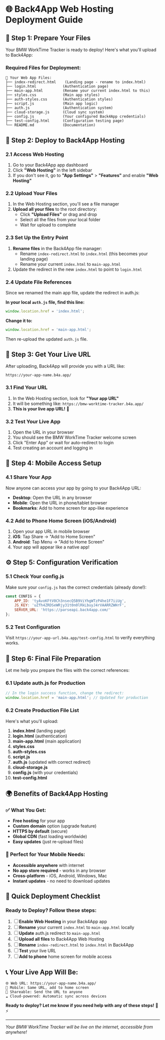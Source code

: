 # 🌐 Back4App Web Hosting Deployment Guide

## 📁 **Step 1: Prepare Your Files**

Your BMW WorkTime Tracker is ready to deploy! Here's what you'll upload to Back4App:

### **Required Files for Deployment:**
```
📁 Your Web App Files:
├── index-redirect.html    (Landing page - rename to index.html)
├── login.html            (Authentication page)
├── main-app.html         (Rename your current index.html to this)
├── styles.css            (Main app styles)
├── auth-styles.css       (Authentication styles)
├── script.js             (Main app logic)
├── auth.js               (Authentication system)
├── cloud-storage.js      (Cloud sync system)
├── config.js             (Your configured Back4App credentials)
├── test-config.html      (Configuration testing page)
└── README.md             (Documentation)
```

## 🚀 **Step 2: Deploy to Back4App Hosting**

### **2.1 Access Web Hosting**
1. Go to your Back4App app dashboard
2. Click **"Web Hosting"** in the left sidebar
3. If you don't see it, go to **"App Settings"** > **"Features"** and enable **"Web Hosting"**

### **2.2 Upload Your Files**
1. In the Web Hosting section, you'll see a file manager
2. **Upload all your files** to the root directory:
   - Click **"Upload Files"** or drag and drop
   - Select all the files from your local folder
   - Wait for upload to complete

### **2.3 Set Up the Entry Point**
1. **Rename files** in the Back4App file manager:
   - Rename `index-redirect.html` to `index.html` (this becomes your landing page)
   - Rename your current `index.html` to `main-app.html` 
2. Update the redirect in the new `index.html` to point to `login.html`

### **2.4 Update File References**
Since we renamed the main app file, update the redirect in auth.js:

**In your local `auth.js` file, find this line:**
```javascript
window.location.href = 'index.html';
```

**Change it to:**
```javascript
window.location.href = 'main-app.html';
```

Then re-upload the updated `auth.js` file.

## 🔗 **Step 3: Get Your Live URL**

After uploading, Back4App will provide you with a URL like:
```
https://your-app-name.b4a.app/
```

### **3.1 Find Your URL**
1. In the Web Hosting section, look for **"Your app URL"**
2. It will be something like: `https://bmw-worktime-tracker.b4a.app/`
3. **This is your live app URL!** 🎉

### **3.2 Test Your Live App**
1. Open the URL in your browser
2. You should see the BMW WorkTime Tracker welcome screen
3. Click "Enter App" or wait for auto-redirect to login
4. Test creating an account and logging in

## 📱 **Step 4: Mobile Access Setup**

### **4.1 Share Your App**
Now anyone can access your app by going to your Back4App URL:
- **Desktop**: Open the URL in any browser
- **Mobile**: Open the URL in phone/tablet browser
- **Bookmarks**: Add to home screen for app-like experience

### **4.2 Add to Phone Home Screen** (iOS/Android)
1. Open your app URL in mobile browser
2. **iOS**: Tap Share → "Add to Home Screen"
3. **Android**: Tap Menu → "Add to Home Screen"
4. Your app will appear like a native app!

## ⚙️ **Step 5: Configuration Verification**

### **5.1 Check Your config.js**
Make sure your `config.js` has the correct credentials (already done!):
```javascript
const CONFIG = {
    APP_ID: 'tyAvoKFtV0Ch3nsecQ5B9ViYhgWTzP4he1F7iiUg',
    JS_KEY: 'uZfh4ZRDSeWRjy31t0n0lRkLbuyJ4rVAARRZWHrF',
    SERVER_URL: 'https://parseapi.back4app.com/'
};
```

### **5.2 Test Configuration**
Visit `https://your-app-url.b4a.app/test-config.html` to verify everything works.

## 🎯 **Step 6: Final File Preparation**

Let me help you prepare the files with the correct references:

### **6.1 Update auth.js for Production**
```javascript
// In the login success function, change the redirect:
window.location.href = 'main-app.html'; // Updated for production
```

### **6.2 Create Production File List**
Here's what you'll upload:

1. **index.html** (landing page)
2. **login.html** (authentication)
3. **main-app.html** (main application)
4. **styles.css** 
5. **auth-styles.css**
6. **script.js**
7. **auth.js** (updated with correct redirect)
8. **cloud-storage.js**
9. **config.js** (with your credentials)
10. **test-config.html**

## 🌍 **Benefits of Back4App Hosting**

### ✅ **What You Get:**
- **Free hosting** for your app
- **Custom domain** option (upgrade feature)
- **HTTPS by default** (secure)
- **Global CDN** (fast loading worldwide)
- **Easy updates** (just re-upload files)

### 📱 **Perfect for Your Mobile Needs:**
- **Accessible anywhere** with internet
- **No app store required** - works in any browser
- **Cross-platform** - iOS, Android, Windows, Mac
- **Instant updates** - no need to download updates

## 🚀 **Quick Deployment Checklist**

### **Ready to Deploy? Follow these steps:**

1. ☐ **Enable Web Hosting** in your Back4App app
2. ☐ **Rename** your current `index.html` to `main-app.html` locally
3. ☐ **Update** auth.js redirect to `main-app.html`
4. ☐ **Upload all files** to Back4App Web Hosting
5. ☐ **Rename** `index-redirect.html` to `index.html` in Back4App
6. ☐ **Test** your live URL
7. ☐ **Add to phone** home screen for mobile access

## 📞 **Your Live App Will Be:**

```
🌐 Web URL: https://your-app-name.b4a.app/
📱 Mobile: Same URL, add to home screen
🔗 Shareable: Send the URL to anyone
☁️ Cloud-powered: Automatic sync across devices
```

**Ready to deploy? Let me know if you need help with any of these steps!** 🚗⚡

---

*Your BMW WorkTime Tracker will be live on the internet, accessible from anywhere!*
